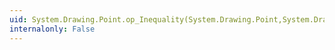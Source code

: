 ```yaml
---
uid: System.Drawing.Point.op_Inequality(System.Drawing.Point,System.Drawing.Point)
internalonly: False
---
```

